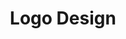 ---
layout: project
order: 8
title: Logo Design
permalink: /logo-design/
project_image: projects/project-logo-design
hero_alt: logo design by dave mullen jnr
tags:
  - tag: Branding
  - tag: Graphic Design
description:
  - paragraph: A selection of logo designs, symbols, and lettering.
images:
  - image_path: logo-design/geometry-club-logo
    image_alt: Geometry Club Logo
    caption: <a class="link-caption" href="https://geometryclub.org/">Geometry Club</a>

  - image_path: logo-design/hoodiehut-logo
    image_alt: HoodieHut Logo
    caption: <a class="link-caption" href="https://www.hoodiehut.co.uk/">HoodieHut</a>

  - image_path: logo-design/social-sheffield-logo
    image_alt: Social Sheffield Logo
    caption: <a class="link-caption" href="http://www.socialsheffield.net/magazine/">Social Sheffield</a>

  - image_path: logo-design/in-still-motion-photography-logo
    image_alt: In Still Motion Photography Logo
    caption: <a class="link-caption" href="https://www.instillmotion.co/">In Still Motion Photography</a>

  - image_path: logo-design/alvarez-kings-logo-design
    image_alt: Alvarez Kings Logo
    caption: <a class="link-caption" href="https://www.alvarezkings.com/">Alvarez Kings</a>

  - image_path: logo-design/made-by-maria-logo
    image_alt: Made by Maria Logo
    caption: <a class="link-caption" href="https://instagram.com/allmadebymaria">Made by Maria</a>

  - image_path: logo-design/brooklyn-new-york-logo
    image_alt: Brooklyn Logo
    caption: Brooklyn, New York

  - image_path: logo-design/tame-impala-logo
    image_alt: Tame Impala Logo
    caption: Tame Impala

  - image_path: logo-design/torso-clothing-logo
    image_alt: Torso Clothing Logo
    caption: <a class="link-caption" href="https://torsoclothing.co.uk">Torso</a>

  - image_path: logo-design/peaks-collective-logo
    image_alt: Peaks Collective Logo
    caption: <a class="link-caption" href="https://peakscollective.co.uk">Peaks Collective</a>

  - image_path: logo-design/peeps-app-logo
    image_alt: Peeps App Logo
    caption: Peeps

  - image_path: logo-design/beach-fossils-logo
    image_alt: Beach Fossils Logo
    caption: Beach Fossils

  - image_path: logo-design/the-beaus-logo
    image_alt: The Beaus Logo
    caption: The Beaus

---